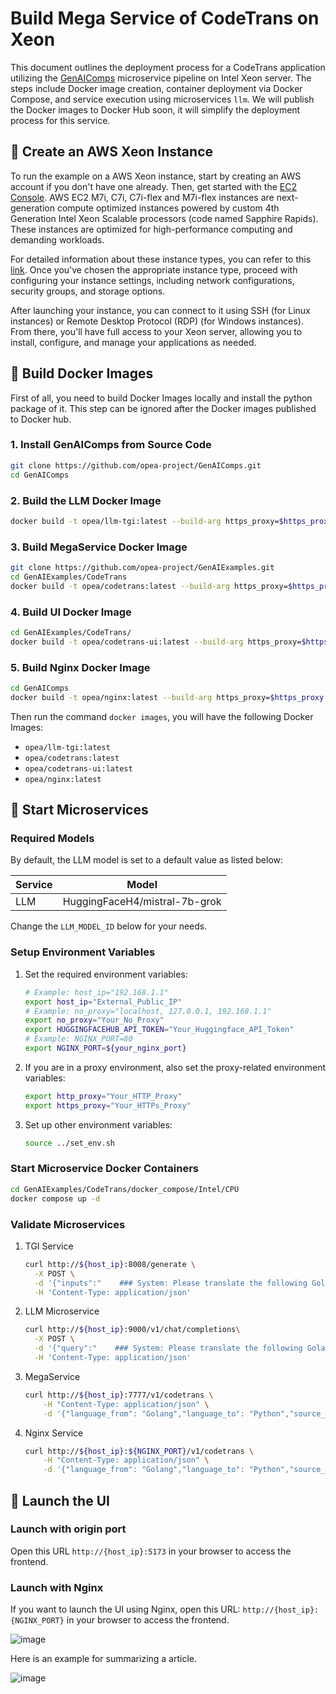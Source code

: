 # Build Mega Service of CodeTrans on Xeon

This document outlines the deployment process for a CodeTrans application utilizing the [GenAIComps](https://github.com/opea-project/GenAIComps.git) microservice pipeline on Intel Xeon server. The steps include Docker image creation, container deployment via Docker Compose, and service execution using microservices `llm`. We will publish the Docker images to Docker Hub soon, it will simplify the deployment process for this service.

## 🚀 Create an AWS Xeon Instance

To run the example on a AWS Xeon instance, start by creating an AWS account if you don't have one already. Then, get started with the [EC2 Console](https://console.aws.amazon.com/ec2/v2/home). AWS EC2 M7i, C7i, C7i-flex and M7i-flex instances are next-generation compute optimized instances powered by custom 4th Generation Intel Xeon Scalable processors (code named Sapphire Rapids). These instances are optimized for high-performance computing and demanding workloads.

For detailed information about these instance types, you can refer to this [link](https://aws.amazon.com/ec2/instance-types/m7i/). Once you've chosen the appropriate instance type, proceed with configuring your instance settings, including network configurations, security groups, and storage options.

After launching your instance, you can connect to it using SSH (for Linux instances) or Remote Desktop Protocol (RDP) (for Windows instances). From there, you'll have full access to your Xeon server, allowing you to install, configure, and manage your applications as needed.

## 🚀 Build Docker Images

First of all, you need to build Docker Images locally and install the python package of it. This step can be ignored after the Docker images published to Docker hub.

### 1. Install GenAIComps from Source Code

```bash
git clone https://github.com/opea-project/GenAIComps.git
cd GenAIComps
```

### 2. Build the LLM Docker Image

```bash
docker build -t opea/llm-tgi:latest --build-arg https_proxy=$https_proxy --build-arg http_proxy=$http_proxy -f comps/llms/text-generation/tgi/Dockerfile .
```

### 3. Build MegaService Docker Image

```bash
git clone https://github.com/opea-project/GenAIExamples.git
cd GenAIExamples/CodeTrans
docker build -t opea/codetrans:latest --build-arg https_proxy=$https_proxy --build-arg http_proxy=$http_proxy -f Dockerfile .
```

### 4. Build UI Docker Image

```bash
cd GenAIExamples/CodeTrans/
docker build -t opea/codetrans-ui:latest --build-arg https_proxy=$https_proxy --build-arg http_proxy=$http_proxy -f ./Dockerfile_ui .
```

### 5. Build Nginx Docker Image

```bash
cd GenAIComps
docker build -t opea/nginx:latest --build-arg https_proxy=$https_proxy --build-arg http_proxy=$http_proxy -f comps/nginx/docker/Dockerfile .
```

Then run the command `docker images`, you will have the following Docker Images:

- `opea/llm-tgi:latest`
- `opea/codetrans:latest`
- `opea/codetrans-ui:latest`
- `opea/nginx:latest`

## 🚀 Start Microservices

### Required Models

By default, the LLM model is set to a default value as listed below:

| Service | Model                         |
| ------- | ----------------------------- |
| LLM     | HuggingFaceH4/mistral-7b-grok |

Change the `LLM_MODEL_ID` below for your needs.

### Setup Environment Variables

1. Set the required environment variables:

   ```bash
   # Example: host_ip="192.168.1.1"
   export host_ip="External_Public_IP"
   # Example: no_proxy="localhost, 127.0.0.1, 192.168.1.1"
   export no_proxy="Your_No_Proxy"
   export HUGGINGFACEHUB_API_TOKEN="Your_Huggingface_API_Token"
   # Example: NGINX_PORT=80
   export NGINX_PORT=${your_nginx_port}
   ```

2. If you are in a proxy environment, also set the proxy-related environment variables:

   ```bash
   export http_proxy="Your_HTTP_Proxy"
   export https_proxy="Your_HTTPs_Proxy"
   ```

3. Set up other environment variables:

   ```bash
   source ../set_env.sh
   ```

### Start Microservice Docker Containers

```bash
cd GenAIExamples/CodeTrans/docker_compose/Intel/CPU
docker compose up -d
```

### Validate Microservices

1. TGI Service

   ```bash
   curl http://${host_ip}:8008/generate \
     -X POST \
     -d '{"inputs":"    ### System: Please translate the following Golang codes into  Python codes.    ### Original codes:    '\'''\'''\''Golang    \npackage main\n\nimport \"fmt\"\nfunc main() {\n    fmt.Println(\"Hello, World!\");\n    '\'''\'''\''    ### Translated codes:","parameters":{"max_new_tokens":17, "do_sample": true}}' \
     -H 'Content-Type: application/json'
   ```

2. LLM Microservice

   ```bash
   curl http://${host_ip}:9000/v1/chat/completions\
     -X POST \
     -d '{"query":"    ### System: Please translate the following Golang codes into  Python codes.    ### Original codes:    '\'''\'''\''Golang    \npackage main\n\nimport \"fmt\"\nfunc main() {\n    fmt.Println(\"Hello, World!\");\n    '\'''\'''\''    ### Translated codes:"}' \
     -H 'Content-Type: application/json'
   ```

3. MegaService

   ```bash
   curl http://${host_ip}:7777/v1/codetrans \
       -H "Content-Type: application/json" \
       -d '{"language_from": "Golang","language_to": "Python","source_code": "package main\n\nimport \"fmt\"\nfunc main() {\n    fmt.Println(\"Hello, World!\");\n}"}'
   ```

4. Nginx Service

   ```bash
   curl http://${host_ip}:${NGINX_PORT}/v1/codetrans \
       -H "Content-Type: application/json" \
       -d '{"language_from": "Golang","language_to": "Python","source_code": "package main\n\nimport \"fmt\"\nfunc main() {\n    fmt.Println(\"Hello, World!\");\n}"}'
   ```

## 🚀 Launch the UI

### Launch with origin port

Open this URL `http://{host_ip}:5173` in your browser to access the frontend.

### Launch with Nginx

If you want to launch the UI using Nginx, open this URL: `http://{host_ip}:{NGINX_PORT}` in your browser to access the frontend.

![image](https://github.com/intel-ai-tce/GenAIExamples/assets/21761437/71214938-819c-4979-89cb-c03d937cd7b5)

Here is an example for summarizing a article.

![image](https://github.com/intel-ai-tce/GenAIExamples/assets/21761437/be543e96-ddcd-4ee0-9f2c-4e99fee77e37)
